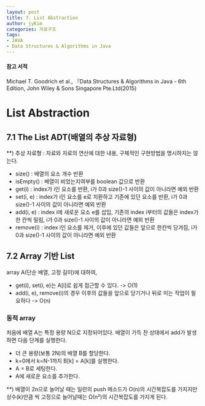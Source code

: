 ```yaml
---
layout: post
title: 7. List Abstraction
author: jyKim
categories: 자료구조
tags:
- JAVA
- Data Structures & Algorithms in Java
---
```


#### 참고 서적
Michael T. Goodrich et al., 『Data Structures & Algorithms in Java - 6th Edition, John Wiley & Sons Singapore Pte.Ltd(2015)

# List Abstraction

## 7.1 The List ADT(배열의 추상 자료형)

**) 추상 자료형 : 자료와 자료의 연산에 대한 내용, 구체적인 구현방법을 명시하지는 않는다.

- size() : 배열의 요소 개수 반환  
- isEmpty() : 배열이 비었는지여부를 boolean 값으로 반환  
- get(i) : index가 i인 요소를 반환, i가 0과 size()-1 사이의 값이 아니라면 예외 반환  
- set(i, e) : index가 i인 요소를 e로 치환하고 기존에 있던 요소를 반환, i가 0과 size()-1 사이의 값이 아니라면 예외 반환  
- add(i, e) : index i에 새로운 요소 e를 삽입, 기존의 index i부터의 값들은 index가 한 칸씩 밀림, i가 0과 size()-1 사이의 값이 아니라면 예외 반환  
- remove(i) : index i인 요소를 제거, 이후에 있던 값들은 앞으로 한칸씩 당겨짐, i가 0과 size()-1 사이의 값이 아니라면 예외 반환  

## 7.2 Array 기반 List

array A(단순 배열, 고정 길이)에 대하여,  
- get(i), set(i, e)는 A[i]로 쉽게 접근할 수 있다. -> O(1)  
- add(i, e), remove(i)의 경우 이후의 값들을 앞으로 당기거나 뒤로 미는 작업이 필요하다 -> O(n)  

### 동적 array

처음에 배열 A는 특정 용량 N으로 지정되어있다. 배열이 가득 찬 상태에서 add가 발생하면 다음 단계를 실행한다.  
- 더 큰 용량(보통 2N)의 배열 B를 할당한다.  
- k=0에서 k=N-1까지 B[k] = A[k]를 실행한다.  
- A = B로 세팅한다.  
- A에 새로운 요소를 추가한다.  

**) 배열이 2n으로 늘어날 때는 일련의 push 메소드가 O(n)의 시간복잡도를 가지지만 상수(k)만큼 씩 고정으로 늘어날때는 Ω(n²)의 시간복잡도를 가지게 된다.
